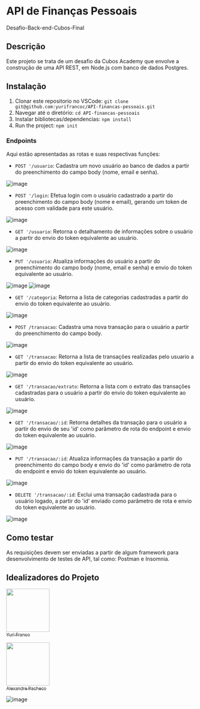 # API de Finanças Pessoais

Desafio-Back-end-Cubos-Final

## Descrição

Este projeto se trata de um desafio da Cubos Academy que envolve a construção de uma API REST, em Node.js com banco de dados Postgres.

## Instalação

1. Clonar este repositorio no VSCode: `git clone git@github.com:yurifrancoc/API-financas-pessoais.git`
2. Navegar até o diretório: `cd API-financas-pessoais`
3. Instalar bibliotecas/dependencias: `npm install`
4. Run the project: `npm init`

### Endpoints

Aqui estão apresentadas as rotas e suas respectivas funções:

- `POST '/usuario`: Cadastra um novo usuário ao banco de dados a partir do preenchimento do campo body (nome, email e senha).

![image](https://user-images.githubusercontent.com/112022201/222852123-de9f8025-1555-47bd-b520-c8bb1a557e2b.png)

- `POST '/login`: Efetua login com o usuário cadastrado a partir do preenchimento do campo body (nome e email), gerando um token de acesso com validade para este usuário.

![image](https://user-images.githubusercontent.com/112022201/222852180-6f2ad322-cdba-423d-b8f8-f1078ece7ee7.png)

- `GET '/usuario`: Retorna o detalhamento de informações sobre o usuário a partir do envio do token equivalente ao usuário.

![image](https://user-images.githubusercontent.com/112022201/222852255-1e4d669a-181a-4d29-96fe-05cff31800c0.png)

- `PUT '/usuario`: Atualiza informações do usuário a partir do preenchimento do campo body (nome, email e senha) e envio do token equivalente ao usuário.

![image](https://user-images.githubusercontent.com/112022201/222852366-2a324931-d316-4631-b5ac-30c83cd89053.png)
![image](https://user-images.githubusercontent.com/112022201/222852387-d858e6c8-9acb-401c-a9be-0bf8e219fefd.png)

- `GET '/categoria`: Retorna a lista de categorias cadastradas a partir do envio do token equivalente ao usuário.

![image](https://user-images.githubusercontent.com/112022201/222852456-aec6e095-d4c6-483e-ab63-c92c9d3df76c.png)

- `POST /transacao`: Cadastra uma nova transação para o usuário a partir do preenchimento do campo body.

![image](https://user-images.githubusercontent.com/112022201/222852710-6286590f-9e69-4746-95bb-d2be91613859.png)

- `GET '/transacao`: Retorna a lista de transações realizadas pelo usuario a partir do envio do token equivalente ao usuário.

![image](https://user-images.githubusercontent.com/112022201/222852757-e86c615b-05c4-4aae-aeb9-f42729e13890.png)

- `GET '/transacao/extrato`: Retorna a lista com o extrato das transações cadastradas para o usuário a partir do envio do token equivalente ao usuário.

![image](https://user-images.githubusercontent.com/112022201/222852853-a7eead9b-30dc-4a11-9270-a2c5df430bc3.png)

- `GET '/transacao/:id`: Retorna detalhes da transação para o usuário a partir do envio de seu 'id' como parâmetro de rota do endpoint e envio do token equivalente ao usuário.

![image](https://user-images.githubusercontent.com/112022201/222853314-9751d8fd-f307-417f-9452-81ddf731aeb9.png)

- `PUT '/transacao/:id`: Atualiza informações da transação a partir do preenchimento do campo body e envio do 'id' como parâmetro de rota do endpoint e envio do token equivalente ao usuário.

![image](https://user-images.githubusercontent.com/112022201/222853451-e8f00e30-f4af-4235-aba8-4211bdcaa4cc.png)

- `DELETE '/transacao/:id`: Exclui uma transação cadastrada para o usuário logado, a partir do 'id' enviado como parâmetro de rota e envio do token equivalente ao usuário.

![image](https://user-images.githubusercontent.com/112022201/222853574-851f9823-2c2a-449a-be47-bf4731beffb9.png)

## Como testar

As requisições devem ser enviadas a partir de algum framework para desenvolvimento de testes de API, tal como: Postman e Insomnia.

## Idealizadores do Projeto

[<img src="https://avatars.githubusercontent.com/u/112022201?v=4" width=115><br><sub>Yuri Franco</sub>](https://github.com/yurifrancoc)



[<img src="https://avatars.githubusercontent.com/u/112038333?v=4" width=115><br><sub>Alexandre Pacheco</sub>](https://github.com/Alexandrekpr)




![image](https://user-images.githubusercontent.com/112022201/222851832-b58683da-9592-474e-b1bd-91c49f187e83.png)

